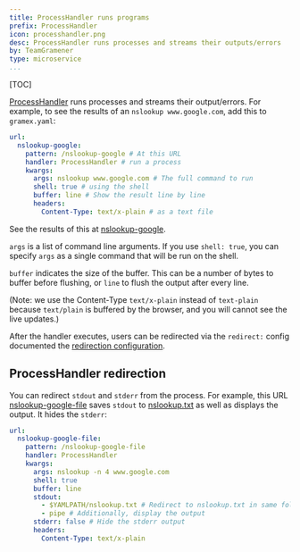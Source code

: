```yaml
---
title: ProcessHandler runs programs
prefix: ProcessHandler
icon: processhandler.png
desc: ProcessHandler runs processes and streams their outputs/errors
by: TeamGramener
type: microservice
...
```


[TOC]

[ProcessHandler][processhandler] runs processes and streams their output/errors. For example, to
see the results of an `nslookup www.google.com`, add this to `gramex.yaml`:

```yaml
url:
  nslookup-google:
    pattern: /nslookup-google # At this URL
    handler: ProcessHandler # run a process
    kwargs:
      args: nslookup www.google.com # The full command to run
      shell: true # using the shell
      buffer: line # Show the result line by line
      headers:
        Content-Type: text/x-plain # as a text file
```

See the results of this at [nslookup-google](nslookup-google).

`args` is a list of command line arguments. If you use `shell: true`, you can
specify `args` as a single command that will be run on the shell.

`buffer` indicates the size of the buffer. This can be a number of bytes to
buffer before flushing, or `line` to flush the output after every line.

(Note: we use the Content-Type `text/x-plain` instead of `text-plain` because
`text/plain` is buffered by the browser, and you will cannot see the live
updates.)

After the handler executes, users can be redirected via the `redirect:` config
documented the [redirection configuration](../config/#redirection).

## ProcessHandler redirection

You can redirect `stdout` and `stderr` from the process. For example, this URL
[nslookup-google-file](nslookup-google-file) saves `stdout` to
[nslookup.txt](nslookup.txt) as well as displays the output. It hides the
`stderr`:

```yaml
url:
  nslookup-google-file:
    pattern: /nslookup-google-file
    handler: ProcessHandler
    kwargs:
      args: nslookup -n 4 www.google.com
      shell: true
      buffer: line
      stdout:
        - $YAMLPATH/nslookup.txt # Redirect to nslookup.txt in same folder as YAML file
        - pipe # Additionally, display the output
      stderr: false # Hide the stderr output
      headers:
        Content-Type: text/x-plain
```

[processhandler]: https://gramener.com/gramex/guide/api/handlers/#gramex.handlers.ProcessHandler
